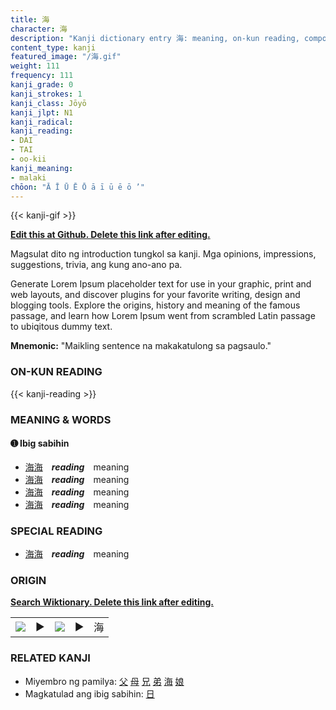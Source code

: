 ```yaml
---
title: 海
character: 海
description: "Kanji dictionary entry 海: meaning, on-kun reading, compounds, origin, related kanji"
content_type: kanji
featured_image: "/海.gif"
weight: 111
frequency: 111
kanji_grade: 0
kanji_strokes: 1
kanji_class: Jōyō
kanji_jlpt: N1
kanji_radical: 
kanji_reading: 
- DAI
- TAI
- oo-kii
kanji_meaning:
- malaki
chōon: "Ā Ī Ū Ē Ō ā ī ū ē ō ’"
---
```

[//]: # (Don't edit the line below. Kanji animated GIF code is automatically generated.)
{{< kanji-gif >}}

[//]: # (Edit below this line.)

**[Edit this at Github. Delete this link after editing.](https://github.com/tim0g/tim/tree/main/content/kanji/海/index.md)**

Magsulat dito ng introduction tungkol sa kanji. Mga opinions, impressions, suggestions, trivia, ang kung ano-ano pa.

Generate Lorem Ipsum placeholder text for use in your graphic, print and web layouts, and discover plugins for your favorite writing, design and blogging tools. Explore the origins, history and meaning of the famous passage, and learn how Lorem Ipsum went from scrambled Latin passage to ubiqitous dummy text.
 
**Mnemonic:** "Maikling sentence na makakatulong sa pagsaulo."

### ON-KUN READING

[//]: # (Don't edit the line below. ON-KUN READING code is automatically generated.)
{{< kanji-reading >}}

### MEANING & WORDS

#### ➊ **Ibig sabihin**
  - [海](../海)[海](../海)　***reading***　meaning
  - [海](../海)[海](../海)　***reading***　meaning
  - [海](../海)[海](../海)　***reading***　meaning
  - [海](../海)[海](../海)　***reading***　meaning

### SPECIAL READING
  - [海](../海)[海](../海)　***reading***　meaning

### ORIGIN

**[Search Wiktionary. Delete this link after editing.](https://wiktionary.org/wiki/海)**
<table class="kanji-table"><tr><td>
<img src="60px-海-bronze.svg.png">
</td><td>▶</td><td>
<img src="60px-海-oracle.svg.png">
</td><td>▶</td>
<td class="kanji-origin">海</td>
</tr></table>

### RELATED KANJI
- Miyembro ng pamilya: [父](../父) [母](../母) [兄](../兄) [弟](../弟) [海](../海) [娘](../娘)
- Magkatulad ang ibig sabihin: [日](../日)
